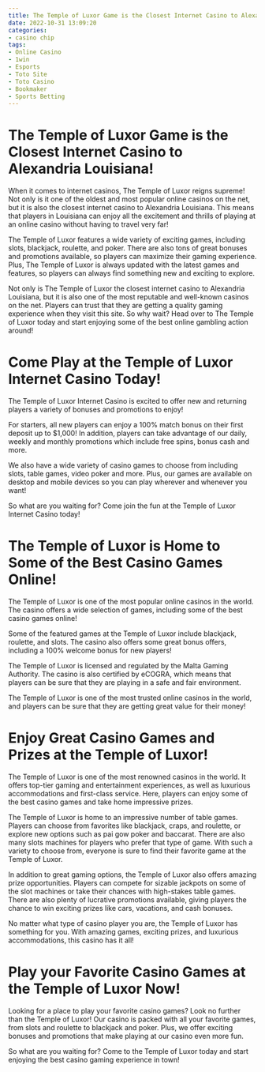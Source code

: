```yaml
---
title: The Temple of Luxor Game is the Closest Internet Casino to Alexandria Louisiana!
date: 2022-10-31 13:09:20
categories:
- casino chip
tags:
- Online Casino
- 1win
- Esports
- Toto Site
- Toto Casino
- Bookmaker
- Sports Betting
---
```



# The Temple of Luxor Game is the Closest Internet Casino to Alexandria Louisiana!

When it comes to internet casinos, The Temple of Luxor reigns supreme! Not only is it one of the oldest and most popular online casinos on the net, but it is also the closest internet casino to Alexandria Louisiana. This means that players in Louisiana can enjoy all the excitement and thrills of playing at an online casino without having to travel very far!

The Temple of Luxor features a wide variety of exciting games, including slots, blackjack, roulette, and poker. There are also tons of great bonuses and promotions available, so players can maximize their gaming experience. Plus, The Temple of Luxor is always updated with the latest games and features, so players can always find something new and exciting to explore.

Not only is The Temple of Luxor the closest internet casino to Alexandria Louisiana, but it is also one of the most reputable and well-known casinos on the net. Players can trust that they are getting a quality gaming experience when they visit this site. So why wait? Head over to The Temple of Luxor today and start enjoying some of the best online gambling action around!

# Come Play at the Temple of Luxor Internet Casino Today!

The Temple of Luxor Internet Casino is excited to offer new and returning players a variety of bonuses and promotions to enjoy!

For starters, all new players can enjoy a 100% match bonus on their first deposit up to $1,000! In addition, players can take advantage of our daily, weekly and monthly promotions which include free spins, bonus cash and more.

We also have a wide variety of casino games to choose from including slots, table games, video poker and more. Plus, our games are available on desktop and mobile devices so you can play wherever and whenever you want!

So what are you waiting for? Come join the fun at the Temple of Luxor Internet Casino today!

# The Temple of Luxor is Home to Some of the Best Casino Games Online!

The Temple of Luxor is one of the most popular online casinos in the world. The casino offers a wide selection of games, including some of the best casino games online!

Some of the featured games at the Temple of Luxor include blackjack, roulette, and slots. The casino also offers some great bonus offers, including a 100% welcome bonus for new players!

The Temple of Luxor is licensed and regulated by the Malta Gaming Authority. The casino is also certified by eCOGRA, which means that players can be sure that they are playing in a safe and fair environment.

The Temple of Luxor is one of the most trusted online casinos in the world, and players can be sure that they are getting great value for their money!

# Enjoy Great Casino Games and Prizes at the Temple of Luxor!

The Temple of Luxor is one of the most renowned casinos in the world. It offers top-tier gaming and entertainment experiences, as well as luxurious accommodations and first-class service. Here, players can enjoy some of the best casino games and take home impressive prizes.

The Temple of Luxor is home to an impressive number of table games. Players can choose from favorites like blackjack, craps, and roulette, or explore new options such as pai gow poker and baccarat. There are also many slots machines for players who prefer that type of game. With such a variety to choose from, everyone is sure to find their favorite game at the Temple of Luxor.

In addition to great gaming options, the Temple of Luxor also offers amazing prize opportunities. Players can compete for sizable jackpots on some of the slot machines or take their chances with high-stakes table games. There are also plenty of lucrative promotions available, giving players the chance to win exciting prizes like cars, vacations, and cash bonuses.

No matter what type of casino player you are, the Temple of Luxor has something for you. With amazing games, exciting prizes, and luxurious accommodations, this casino has it all!

# Play your Favorite Casino Games at the Temple of Luxor Now!

Looking for a place to play your favorite casino games? Look no further than the Temple of Luxor! Our casino is packed with all your favorite games, from slots and roulette to blackjack and poker. Plus, we offer exciting bonuses and promotions that make playing at our casino even more fun.

So what are you waiting for? Come to the Temple of Luxor today and start enjoying the best casino gaming experience in town!
